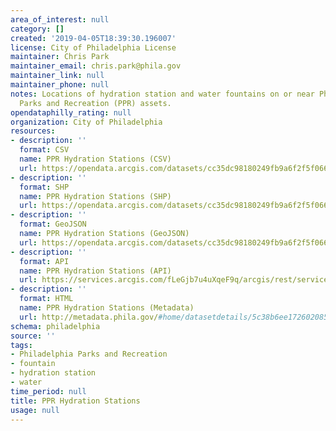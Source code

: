 ```yaml
---
area_of_interest: null
category: []
created: '2019-04-05T18:39:30.196007'
license: City of Philadelphia License
maintainer: Chris Park
maintainer_email: chris.park@phila.gov
maintainer_link: null
maintainer_phone: null
notes: Locations of hydration station and water fountains on or near Philadelphia
  Parks and Recreation (PPR) assets.
opendataphilly_rating: null
organization: City of Philadelphia
resources:
- description: ''
  format: CSV
  name: PPR Hydration Stations (CSV)
  url: https://opendata.arcgis.com/datasets/cc35dc98180249fb9a6f2f5f06657df1_0.csv
- description: ''
  format: SHP
  name: PPR Hydration Stations (SHP)
  url: https://opendata.arcgis.com/datasets/cc35dc98180249fb9a6f2f5f06657df1_0.geojson
- description: ''
  format: GeoJSON
  name: PPR Hydration Stations (GeoJSON)
  url: https://opendata.arcgis.com/datasets/cc35dc98180249fb9a6f2f5f06657df1_0.geojson
- description: ''
  format: API
  name: PPR Hydration Stations (API)
  url: https://services.arcgis.com/fLeGjb7u4uXqeF9q/arcgis/rest/services/PPR_Hydration_Stations/FeatureServer/0/query?outFields=*&where=1%3D1
- description: ''
  format: HTML
  name: PPR Hydration Stations (Metadata)
  url: http://metadata.phila.gov/#home/datasetdetails/5c38b6ee1726020857ac5473/representationdetails/5c38b6f01726020857ac5477/
schema: philadelphia
source: ''
tags:
- Philadelphia Parks and Recreation
- fountain
- hydration station
- water
time_period: null
title: PPR Hydration Stations
usage: null
---
```

